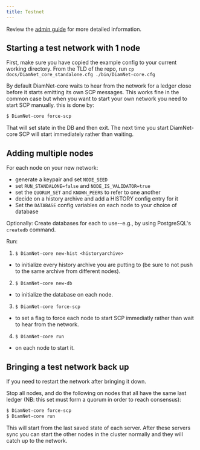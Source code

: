 ```yaml
---
title: Testnet
---
```


Review the [admin guide](./admin.md) for more detailed information.

## Starting a test network with 1 node

First, make sure you have copied the example config to your current working directory.
From the TLD of the repo, run
`cp docs/DiamNet_core_standalone.cfg ./bin/DiamNet-core.cfg`

By default DiamNet-core waits to hear from the network for a ledger close before
it starts emitting its own SCP messages. This works fine in the common case but
when you want to start your own network you need to start SCP manually.
this is done by:

```sh
$ DiamNet-core force-scp
```

That will set state in the DB and then exit. The next time you start
DiamNet-core SCP will start immediately rather than waiting.


## Adding multiple nodes

For each node on your new network:
* generate a keypair and set `NODE_SEED`
* set `RUN_STANDALONE=false` and `NODE_IS_VALIDATOR=true`
* set the `QUORUM_SET` and `KNOWN_PEERS` to refer to one another
* decide on a history archive and add a HISTORY config entry for it
* Set the `DATABASE` config variables on each node to your choice of database

Optionally: Create databases for each to use--e.g., by using PostgreSQL's `createdb` command.

Run:

1. `$ DiamNet-core new-hist <historyarchive>`
  - to initialize every history archive you are putting to (be sure to not push to the same archive from different nodes).
2. `$ DiamNet-core new-db`
  - to initialize the database on each node. 
3. `$ DiamNet-core force-scp`
  - to set a flag to force each node to start SCP immediatly rather than wait to hear from the network. 
4. `$ DiamNet-core run`
  - on each node to start it.

## Bringing a test network back up
If you need to restart the network after bringing it down.

Stop all nodes, and do the following on nodes that all have the same last ledger (NB: this set must form a quorum in order to reach consensus):

```sh
$ DiamNet-core force-scp
$ DiamNet-core run
```

This will start from the last saved state of each server. After these servers sync you can start the other nodes in the cluster normally and they will catch up to the network.

